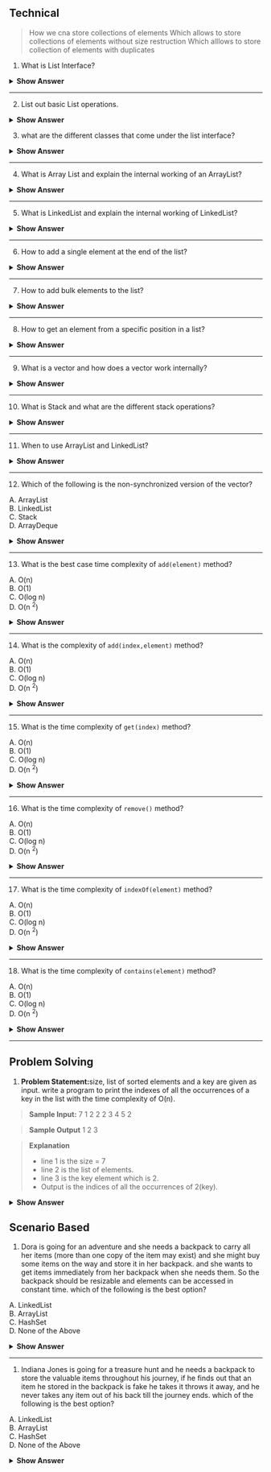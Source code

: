 ## Technical

> How we cna store collections of elements
> Which allows to store collections of elements without size restruction
> Which alllows to store collection of elements with duplicates
> 


1. What is List Interface?

<details>

<summary><b>Show Answer</b></summary>

> - A list is an ordered collection of elements. 
> - Duplicate elements are allowed in the list. 
``` java 
List <E> l ;
```

> the above code represents List declaration, where E is an element ( type parameter).

</details>

---

2. List out basic List operations.

<details>

<summary><b>Show Answer</b></summary>

> Along with the operations inherited from the collection interface, the list has the following operations
> 1. Positional Access: accessing an element by its index.
> get, set, add,  addAll and remove are positional access methods.

> 2. Search: used to search the specific element and get the index of the element
> indexOf and lastIndexOf are Search methods.

> 3. Iteration: used to iterate over a list as it is a sequential data structure.
> listIterator is an Iteration method.

> 4. Range-view: is used to get the subList of the list of a specific range.
> subList method is a range-view method.

---

</details>

3. what are the different classes that come under the list interface?

<details>

<summary><b>Show Answer</b></summary>

> The following are the classes that implement List Interface.
> 1. `ArrayList`
> 2. `LinkedList`
> 3. `Vector`
> 4. `Stack`

</details>

---

4. What is Array List and explain the internal working of an ArrayList?

<details>

<summary><b>Show Answer</b></summary>

> ArrayList is a dynamic array and it implements the list interface.

> internal working of ArrayList:

> 1. Initially, an array of capacity 10 is created
> 2. when elements beyond the capacity i.e. 10 are added to the ArrayList a new array of size 

  $ n + n/2 + 1$

> where n is the capacity of the array

> 3. All the elements in the old array are copied to the new array and the old array is dumped.


</details>

---

5. What is LinkedList and explain the internal working of LinkedList?

<details>

<summary><b>Show Answer</b></summary>

> - LinkedList is used to store the elements in a sequential manner.
> - Linked list implements both list and deque interface.
> - Internally Linked list is a double-linked list with nodes that store the address of the previous element and the next element.

</details>

---


6. How to add a single element at the end of the list?

<details>

<summary><b>Show Answer</b></summary>

> 1. <code>add(element)</code> method is used to add single element at the end of the list.

``` java

List <Integer> al = new ArrayList<>();
al.add(1);

```

> - In the above code an array list "al" is created and it stores Integer elements and element 1 is added to the ArrayList.


</details>

---

7. How to add bulk elements to the list?

<details>

<summary><b>Show Answer</b></summary>

> 1. addAll method is used to add bulk elements to the list.

``` java

List <Integer> al1 = new ArrayList<>();

al1.add(1);
al1.add(2);

List <Integer> al2 = new ArrayList<>();

al2.addAll(al1);
al2.addAll(0,al2);

```

>- In the above code an array list "al1" and "al2" are created and some elements are added to al1, all the elements in al1 are added to al2 using addAll().
>-  <code>addAll(collection)</code> adds elements at the end of the list and <code>addAll(int index, collection)</code> adds elements from a specific position.


</details>

---

8. How to get an element from a specific position in a list?

<details>

<summary><b>Show Answer</b></summary>

> 1. <code>get(int index)</code> method is used to get a  single element from the list.

</details>

---

9. What is a vector and how does a vector work internally?

<details>

<summary><b>Show Answer</b></summary>

> - Vector is internally a dynamic array with an initial capacity and capacity increment.
> - Vector is similar to ArrayList, the main difference is that the vector is synchronized.
> - Vector is a legacy class so it has some methods which are not part of the collection framework.

</details>

---


10. What is Stack and what are the different stack operations?

<details>
<summary><b>Show Answer</b></summary>

> -  Stack follows the Last in First out principle
>-  Stack extends Vector and it has five additional operations, which are:

> 1. push(element): adds elements to the top of the stack and returns the element.
> 2. pop(): deletes the top element of the stack and returns that element, throws EmptyStackException if the stack is empty.
> 3. peek(): returns the topmost element of the stack, and throws EmptyStackException if the stack is empty. 
> 4. empty(): returns a boolean value. returns true if the stack is empty and false if the stack is not empty.
> 5. Search(element): this method returns the distance of the element from the top of the stack, the distance for the top element is 1. is the element is not present it returns -1.

</details>

---


11. When to use ArrayList and LinkedList?

<details>

<summary><b>Show Answer</b></summary>

> - Array list and linked list are two general purpose list classes.
>-  mostly array list is preferred over a linked list because in ArrayList elements can be accessed at a constant time. In a linked list as elements are stored in the form of nodes, it gives linear positional access

> <i><b>Note:</b> 
> - constant access: The time complexity is directly proportional to a constant value and is in no way related to the size of the data structure.
> - linear access: the time complexity is proportional to the size of the data structure.

</i> 

| ArrayList                                                                            | LinkedList                                                                                                                                                                 |
| ------------------------------------------------------------------------------------ | -------------------------------------------------------------------------------------------------------------------------------------------------------------------------- |
| Used when deletion and insertion operations are minimal.                             | Used when insertion operations and deletion operations are more frequent                                                                                                   |
| ArrayList has a tuning point to set the initial capacity                             | Linked list has no tuning point but has seven operations, clone, addFirst, addLast, reomveFirst, removeLast, getFirst and getLast. It also implements the queue interface. |
| ArrayList is fast and constant time complexity is achieved in most of the operations | LinkedList is comparatively slow and linear time complexity is achieved in most of the cases                                                                               |


</details>

---

12. Which of the following is the non-synchronized version of the vector?

A. ArrayList<br>
B. LinkedList<br>
C. Stack<br>
D. ArrayDeque

<details>

<summary><b>Show Answer</b></summary>

> A

<details>

<summary><b>Explanation</b></summary>

> Array List like vector is a dynamic array and is non-synchronized
> ArrayList is prefered over Vector as it's fast because it is not synchronized.

</details>
</details>

---

13. What is the best case time complexity of <code>add(element)</code> method?

A. O(n)<br>
B. O(1)<br>
C. O(log n)<br>
D. O(n <sup>2</sup>)

<details>
<summary><b>Show Answer</b></summary>

> B

<details>
<summary><b>Explanation</b></summary>

> as elements are added to the end of the ArrayList the time complexity is O(1)
> but in the worst case, i.e. when the capacity of ArrayList is exceeded, a new array is created and all the elements are copied to the new Array and the new element is added, here the time complexity is O(n).

</details>
</details>

---

14. What is the complexity of <code>add(index,element)</code> method?

A. O(n)<br>
B. O(1)<br>
C. O(log n)<br>
D. O(n <sup>2</sup>)

<details>
<summary><b>Show Answer</b></summary>

> A

<details>
<summary><b>Explanation</b></summary>

> Since the element can be added at any specific index, most of the elements in the list are shifted to insert the new element. on average the time complexity is O(n).

</details>
</details>

---

15. What is the time complexity of <code>get(index)</code> method?

A. O(n)<br>
B. O(1)<br>
C. O(log n)<br>
D. O(n <sup>2</sup>)

<details>
<summary><b>Show Answer</b></summary>

> B

<details>
<summary><b>Explanation</b></summary>

> In an array List the elements can be accessed directly by their position, So the time complexity is O(1).

</details>
</details>

---

16. What is the time complexity of <code>remove()</code> method?

A. O(n)<br>
B. O(1)<br>
C. O(log n)<br>
D. O(n <sup>2</sup>)

<details>
<summary><b>Show Answer</b></summary>

> A

<details>
<summary><b>Explanation</b></summary>

> to remove an element the entire array is traversed and after finding the element the element is deleted. So the time complexity is O(n).

</details>
</details>

---

17. What is the time complexity of <code>indexOf(element)</code> method?

A. O(n)<br>
B. O(1)<br>
C. O(log n)<br>
D. O(n <sup>2</sup>)

<details>
<summary><b>Show Answer</b></summary>

> A

<details>
<summary><b>Explanation</b></summary>

> In the worst-case scenario the element is the last element and the entire ArrayList should be traversed to get the position of the element, So the time complexity is O(n).

</details>
</details>

---

18. What is the time complexity of <code>contains(element)</code> method?

A. O(n)<br>
B. O(1)<br>
C. O(log n)<br>
D. O(n <sup>2</sup>)

<details>
<summary><b>Show Answer</b></summary>

> A

<details>
<summary><b>Explanation</b></summary>

> <code>contains(element)</code> implementation is similar to <code>indexOf(element)</code>. so the time complexity is O(n).

</details>
</details>

---
## Problem Solving

1. <b>Problem Statement:</b>size, list of sorted elements and a key are given as input. write a program to print the indexes of all the occurrences of a key in the list with the time complexity of O(n). 

> <b>Sample Input:</b>
> 7
> 1 2 2 2 3 4 5
> 2

> <b>Sample Output</b>
> 1 2 3

> <b>Explanation</b>
> - line 1 is the size = 7
> - line 2 is the list of elements.
> - line 3 is the key element which is 2.
> - Output is the indices of all the occurrences of 2(key).

<details>

<summary><b>Show Answer</b></summary>

``` java

import java.util.*;
public class Collections {
  public static void main(String[] args) {
    
    Collections c = new Collections();
    Scanner sc = new Scanner(System.in);
    ArrayList<Integer> al = new ArrayList<>();
    int size = sc.nextInt();
    for( int i=0;i<size;i++)
    {
      al.add(sc.nextInt());
    }
    
    int key = sc.nextInt();
    
    c.printOccurance(al, key);
    
  }
  
  void printOccurance(ArrayList<Integer> al, int key)
  {
    int start = al.indexOf(key);
    int last = al.lastIndexOf(key);
    for( int i = start;i<=last;i++) {
      
      System.out.print(i + " ");
    }
      
      
  }
    
}


```

</details>

## Scenario Based

1. Dora is going for an adventure and she needs a backpack to carry all her items (more than one copy of the item may exist) and she might buy some items on the way and store it in her backpack. and she wants to get items immediately from her backpack when she needs them. So the backpack should be resizable and elements can be accessed in constant time. which of the following is the best option?

A. LinkedList <br>
B. ArrayList <br>
C. HashSet<br>
D. None of the Above

<details>

<summary><b>Show Answer</b></summary>

> B

<details>

<summary><b>Explanation</b></summary>

> Array list is a dynamic array, so Dora can store any number of items in the backpack, Array list allows duplicate elements, and elements can be accessed with a time complexity of O(1) using the index, So Dora can get her items from her backpack immediately. 


</details>
</details>

---

1. Indiana Jones is going for a treasure hunt and he needs a backpack to store the valuable items throughout his journey, if he finds out that an item he stored in the backpack is fake he takes it throws it away, and he never takes any item out of his back till the journey ends. which of the following is the best option?

A. LinkedList <br>
B. ArrayList <br>
C. HashSet<br>
D. None of the Above

<details>

<summary><b>Show Answer</b></summary>

> A

<details>

<summary><b>Explanation</b></summary>

> LinkedList varies in size dynamically and insertion and deletion operations in the linked list have constant time. So Indiana Jones can store and remove elements from his backpack easily using a LinkedList.


</details>
</details>









